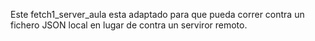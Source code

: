 Este fetch1_server_aula esta adaptado para que pueda correr contra un fichero JSON local en lugar de contra un serviror remoto.